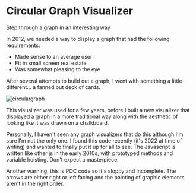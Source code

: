 # Circular Graph Visualizer
Step through a graph in an interesting way
  
In 2012, we needed a way to display a graph that had the following requirements:
- Made sense to an average user
- Fit in small screen real estate
- Was somewhat pleasing to the eye
  
After several attempts to build out a graph, I went with something a little different... a fanned out deck of cards.  

![circulargraph](https://user-images.githubusercontent.com/13650488/190296775-45ea3f80-95b3-4631-89fe-3cd765964924.gif)

This visualizer was used for a few years, before I built a new visualizer that displayed a graph in a more traditional way along with the aesthetic of looking like it was drawn on a chalkboard.
  
Personally, I haven't seen any graph visualizers that do this although I'm sure I'm not the only one. I found this code recently (it's 2022 at time of writing) and wanted to finally put it up for all to see. The Javascript is written like other js in the early 2010s, with prototyped methods and variable hoisting. Don't expect a masterpiece.  
  
Another warning, this is POC code so it's sloppy and incomplete. The arrows are either right or left facing and the painting of graphic elements aren't in the right order.

